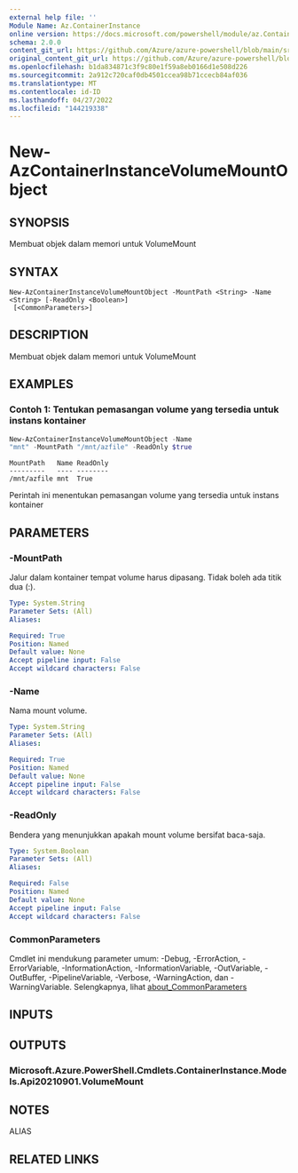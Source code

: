 ```yaml
---
external help file: ''
Module Name: Az.ContainerInstance
online version: https://docs.microsoft.com/powershell/module/az.ContainerInstance/new-AzContainerInstanceVolumeMountObject
schema: 2.0.0
content_git_url: https://github.com/Azure/azure-powershell/blob/main/src/ContainerInstance/help/New-AzContainerInstanceVolumeMountObject.md
original_content_git_url: https://github.com/Azure/azure-powershell/blob/main/src/ContainerInstance/help/New-AzContainerInstanceVolumeMountObject.md
ms.openlocfilehash: b1da834871c3f9c80e1f59a8eb0166d1e508d226
ms.sourcegitcommit: 2a912c720caf0db4501ccea98b71ccecb84af036
ms.translationtype: MT
ms.contentlocale: id-ID
ms.lasthandoff: 04/27/2022
ms.locfileid: "144219338"
---
```

# New-AzContainerInstanceVolumeMountObject

## SYNOPSIS
Membuat objek dalam memori untuk VolumeMount

## SYNTAX

```
New-AzContainerInstanceVolumeMountObject -MountPath <String> -Name <String> [-ReadOnly <Boolean>]
 [<CommonParameters>]
```

## DESCRIPTION
Membuat objek dalam memori untuk VolumeMount

## EXAMPLES

### Contoh 1: Tentukan pemasangan volume yang tersedia untuk instans kontainer
```powershell
New-AzContainerInstanceVolumeMountObject -Name 
"mnt" -MountPath "/mnt/azfile" -ReadOnly $true
```

```output
MountPath   Name ReadOnly
---------   ---- --------
/mnt/azfile mnt  True
```

Perintah ini menentukan pemasangan volume yang tersedia untuk instans kontainer

## PARAMETERS

### -MountPath
Jalur dalam kontainer tempat volume harus dipasang.
Tidak boleh ada titik dua (:).

```yaml
Type: System.String
Parameter Sets: (All)
Aliases:

Required: True
Position: Named
Default value: None
Accept pipeline input: False
Accept wildcard characters: False
```

### -Name
Nama mount volume.

```yaml
Type: System.String
Parameter Sets: (All)
Aliases:

Required: True
Position: Named
Default value: None
Accept pipeline input: False
Accept wildcard characters: False
```

### -ReadOnly
Bendera yang menunjukkan apakah mount volume bersifat baca-saja.

```yaml
Type: System.Boolean
Parameter Sets: (All)
Aliases:

Required: False
Position: Named
Default value: None
Accept pipeline input: False
Accept wildcard characters: False
```

### CommonParameters
Cmdlet ini mendukung parameter umum: -Debug, -ErrorAction, -ErrorVariable, -InformationAction, -InformationVariable, -OutVariable, -OutBuffer, -PipelineVariable, -Verbose, -WarningAction, dan -WarningVariable. Selengkapnya, lihat [about_CommonParameters](http://go.microsoft.com/fwlink/?LinkID=113216)

## INPUTS

## OUTPUTS

### Microsoft.Azure.PowerShell.Cmdlets.ContainerInstance.Models.Api20210901.VolumeMount

## NOTES

ALIAS

## RELATED LINKS

